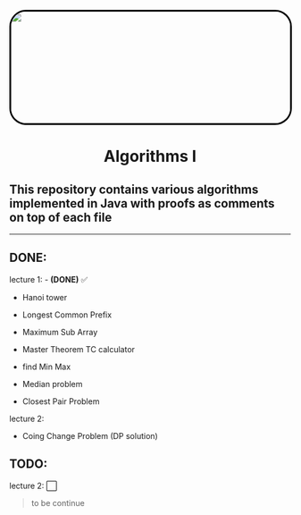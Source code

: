 <p align="center" >
  <img src="https://imgur.com/UX3E4MH.png" img width="500" height="200" style="border-radius: 30px 30px 30px 30px;border: 3px solid black" />
</p>

<div>
  <h1 style="text-align:center">Algorithms I</h1>
</div>
<div>
   <h2>This repository contains various algorithms implemented in Java with proofs as comments on top of each file</h2>
</div>

---
## **DONE**:


  lecture 1: -  **(DONE)** :white_check_mark:

 - Hanoi tower

 - Longest Common Prefix

 - Maximum Sub Array

 - Master Theorem TC calculator

 - find Min Max

 - Median problem

 - Closest Pair Problem

 lecture 2: 

 - Coing Change Problem (DP solution)


## **TODO**:

lecture 2: :white_large_square:
>to be continue
 
